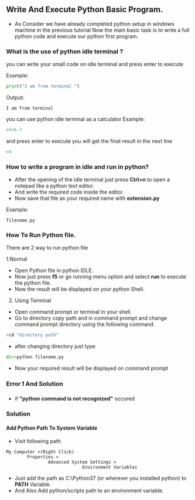 ## Write And Execute Python Basic Program.
- As Consider we have already completed python setup in windows machine in the previous tutorial Now the main basic task is to write a full python code and execute our python first program.

### What is the use of python idle terminal ?
you can write your small code on idle terminal and press enter to execute

Example:
```python
print("I am from terminal ")
```
Output:
```
I am from terminal 
```

you can use python idle terminal as a calculator
Example:
```python
>5+6-7
```
and press enter to execute you will get the final result in the next line 
```python
>4
```

### How to write a program in idle and run in python?
- After the opening of the idle terminal just press **Ctrl+n** to open a notepad like a python text editor.
- And write the required code inside the editor.
- Now save that file as your required name with **extension.py**

Example:
```
filename.py
```

### How To Run Python  file.
There are 2 way to run python file

1.Normal 
  - Open Python file in python IDLE.
  - Now just press **f5** or go running menu option and select **run** to execute the python file.
  - Now the result will be displayed on your python Shell.
  
2. Using Terminal
- Open command prompt or terminal in your shell.
- Go to directory copy path and in command prompt and change command prompt directory using the following command.
```python
>cd "directory path"
```
- after changing directory  just type 
```python
dir>python filename.py
```
- Now your required result will be displayed on command prompt 

### Error :heavy_exclamation_mark: And Solution

- if **"python command is not recognized"** occured
  
 ### Solution 
 #### Add Python Path To System Variable

- Visit following path
```
My Computer >(Right Click) 
        Properties > 
                Advanced System Settings >
                             Environment Variables 
```
- Just add the path as C:\Python37 (or wherever you installed python) to **PATH** Variable.
- And Also Add python/scripts path to an environment variable.
   
